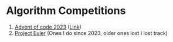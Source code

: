 # Algorithm Competitions

1. [Advent of code 2023](./Advent-of-code-2023/) ([Link](https://adventofcode.com/2023))
2. [Project Euler](./Project-Euler/) (Ones I do since 2023, older ones lost I lost track)

